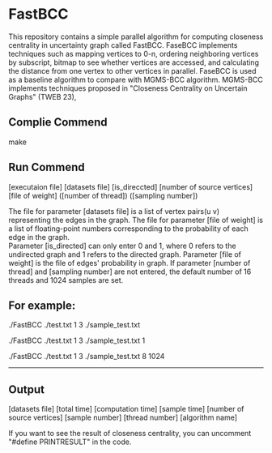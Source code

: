 # FastBCC
This repository contains a simple parallel algorithm for computing closeness centrality in uncertainty graph called FastBCC. 
FaseBCC implements techniques such as mapping vertices to 0-n, ordering neighboring vertices by subscript, bitmap to see whether vertices are accessed, and calculating the distance from one vertex to other vertices in parallel. 
FaseBCC is used as a baseline algorithm to compare with MGMS-BCC algorithm. MGMS-BCC implements techniques proposed in "Closeness Centrality on Uncertain Graphs" (TWEB 23),   
 

## Complie Commend
make


## Run Commend
[executaion file] [datasets file] [is_direccted] [number of source vertices] [file of weight] ([number of thread]) ([sampling number])

The file for parameter [datasets file] is a list of vertex pairs(u v) representing the edges in the graph.
The file for parameter [file of weight] is a list of floating-point numbers corresponding to the probability of each edge in the graph.  
Parameter [is_directed] can only enter 0 and 1, where 0 refers to the undirected graph and 1 refers to the directed graph.
Parameter [file of weight] is the file of edges' probability in graph.
If parameter [number of thread] and [sampling number] are not entered, the default number of 16 threads and 1024 samples are set.

For example:
-----------------------------------------------
./FastBCC ./test.txt 1 3 ./sample_test.txt

./FastBCC ./test.txt 1 3 ./sample_test.txt 1

./FastBCC ./test.txt 1 3 ./sample_test.txt 8 1024 

-----------------------------------------------


## Output
[datasets file] [total time] [computation time] [sample time] [number of source vertices] [sample number] [thread number] [algorithm name]

If you want to see the result of closeness centrality, you can uncomment "#define PRINTRESULT" in the code.
